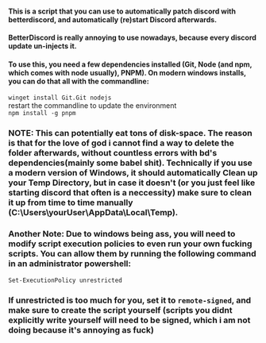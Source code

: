 #### This is a script that you can use to automatically patch discord with betterdiscord, and automatically (re)start Discord afterwards.

#### BetterDiscord is really annoying to use nowadays, because every discord update un-injects it.

#### To use this, you need a few dependencies installed (Git, Node (and npm, which comes with node usually), PNPM). On modern windows installs, you can do that all with the commandline:<br>
`winget install Git.Git nodejs`<br>
restart the commandline to update the environment<br>
`npm install -g pnpm`

### NOTE: This can potentially eat tons of disk-space. The reason is that for the love of god i cannot find a way to delete the folder afterwards, without countless errors with bd's dependencies(mainly some babel shit). Technically if you use a modern version of Windows, it should automatically Clean up your Temp Directory, but in case it doesn't (or you just feel like starting discord that often is a neccessity) make sure to clean it up from time to time manually (C:\Users\yourUser\AppData\Local\Temp).

### Another Note: Due to windows being ass, you will need to modify script execution policies to even run your own fucking scripts. You can allow them by running the following command in an administrator powershell:
`Set-ExecutionPolicy unrestricted`
### If unrestricted is too much for you, set it to `remote-signed`, and make sure to create the script yourself (scripts you didnt explicitly write yourself will need to be signed, which i am not doing because it's annoying as fuck)
